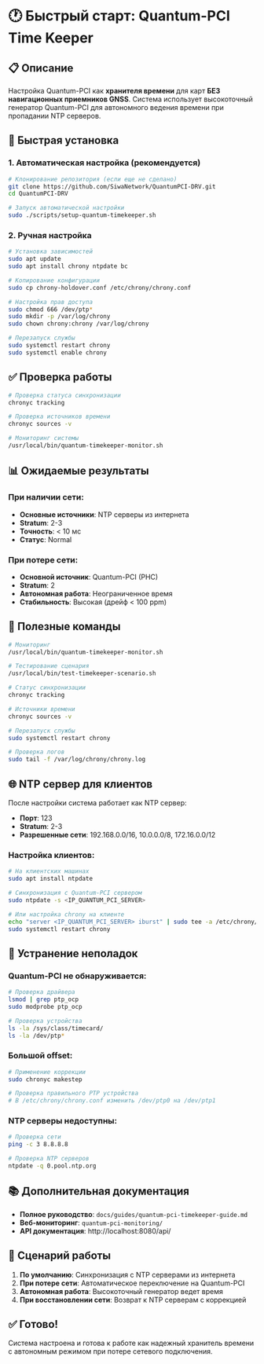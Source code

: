 # 🕐 Быстрый старт: Quantum-PCI Time Keeper

## 📋 Описание

Настройка Quantum-PCI как **хранителя времени** для карт **БЕЗ навигационных приемников GNSS**. Система использует высокоточный генератор Quantum-PCI для автономного ведения времени при пропадании NTP серверов.

## 🚀 Быстрая установка

### 1. Автоматическая настройка (рекомендуется)

```bash
# Клонирование репозитория (если еще не сделано)
git clone https://github.com/SiwaNetwork/QuantumPCI-DRV.git
cd QuantumPCI-DRV

# Запуск автоматической настройки
sudo ./scripts/setup-quantum-timekeeper.sh
```

### 2. Ручная настройка

```bash
# Установка зависимостей
sudo apt update
sudo apt install chrony ntpdate bc

# Копирование конфигурации
sudo cp chrony-holdover.conf /etc/chrony/chrony.conf

# Настройка прав доступа
sudo chmod 666 /dev/ptp*
sudo mkdir -p /var/log/chrony
sudo chown chrony:chrony /var/log/chrony

# Перезапуск службы
sudo systemctl restart chrony
sudo systemctl enable chrony
```

## ✅ Проверка работы

```bash
# Проверка статуса синхронизации
chronyc tracking

# Проверка источников времени
chronyc sources -v

# Мониторинг системы
/usr/local/bin/quantum-timekeeper-monitor.sh
```

## 📊 Ожидаемые результаты

### При наличии сети:
- **Основные источники**: NTP серверы из интернета
- **Stratum**: 2-3
- **Точность**: < 10 мс
- **Статус**: Normal

### При потере сети:
- **Основной источник**: Quantum-PCI (PHC)
- **Stratum**: 2
- **Автономная работа**: Неограниченное время
- **Стабильность**: Высокая (дрейф < 100 ppm)

## 🔧 Полезные команды

```bash
# Мониторинг
/usr/local/bin/quantum-timekeeper-monitor.sh

# Тестирование сценария
/usr/local/bin/test-timekeeper-scenario.sh

# Статус синхронизации
chronyc tracking

# Источники времени
chronyc sources -v

# Перезапуск службы
sudo systemctl restart chrony

# Проверка логов
sudo tail -f /var/log/chrony/chrony.log
```

## 🌐 NTP сервер для клиентов

После настройки система работает как NTP сервер:

- **Порт**: 123
- **Stratum**: 2-3
- **Разрешенные сети**: 192.168.0.0/16, 10.0.0.0/8, 172.16.0.0/12

### Настройка клиентов:

```bash
# На клиентских машинах
sudo apt install ntpdate

# Синхронизация с Quantum-PCI сервером
sudo ntpdate -s <IP_QUANTUM_PCI_SERVER>

# Или настройка chrony на клиенте
echo "server <IP_QUANTUM_PCI_SERVER> iburst" | sudo tee -a /etc/chrony/chrony.conf
sudo systemctl restart chrony
```

## 🚨 Устранение неполадок

### Quantum-PCI не обнаруживается:
```bash
# Проверка драйвера
lsmod | grep ptp_ocp
sudo modprobe ptp_ocp

# Проверка устройства
ls -la /sys/class/timecard/
ls -la /dev/ptp*
```

### Большой offset:
```bash
# Применение коррекции
sudo chronyc makestep

# Проверка правильного PTP устройства
# В /etc/chrony/chrony.conf изменить /dev/ptp0 на /dev/ptp1
```

### NTP серверы недоступны:
```bash
# Проверка сети
ping -c 3 8.8.8.8

# Проверка NTP серверов
ntpdate -q 0.pool.ntp.org
```

## 📚 Дополнительная документация

- **Полное руководство**: `docs/guides/quantum-pci-timekeeper-guide.md`
- **Веб-мониторинг**: `quantum-pci-monitoring/`
- **API документация**: http://localhost:8080/api/

## 🎯 Сценарий работы

1. **По умолчанию**: Синхронизация с NTP серверами из интернета
2. **При потере сети**: Автоматическое переключение на Quantum-PCI
3. **Автономная работа**: Высокоточный генератор ведет время
4. **При восстановлении сети**: Возврат к NTP серверам с коррекцией

## ✅ Готово!

Система настроена и готова к работе как надежный хранитель времени с автономным режимом при потере сетевого подключения.


